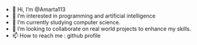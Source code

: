 - 👋 Hi, I’m @Amarta113
- 👀 I’m interested in programming and artificial intelligence
- 🌱 I’m currently studying computer science.
- 💞️ I’m looking to collaborate on real world projects to enhance my skills.
- 📫 How to reach me : github profile

<!---
Amarta113/Amarta113 is a ✨ special ✨ repository because its `README.md` (this file) appears on your GitHub profile.
You can click the Preview link to take a look at your changes.
--->
